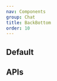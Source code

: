 ```yaml
---
nav: Components
group: Chat
title: BackBottom
order: 10
---
```


## Default

<code src="./demos/index.tsx"></code>

## APIs

<API></API>
